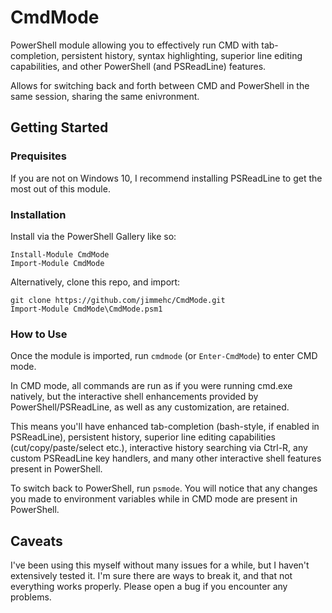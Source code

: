 # CmdMode
PowerShell module allowing you to effectively run CMD with tab-completion, persistent history, syntax highlighting, superior line editing capabilities, and other PowerShell (and PSReadLine) features.

Allows for switching back and forth between CMD and PowerShell in the same session, sharing the same enivronment.

## Getting Started
### Prequisites
If you are not on Windows 10, I recommend installing PSReadLine to get the most out of this module.

### Installation
Install via the PowerShell Gallery like so:
```
Install-Module CmdMode
Import-Module CmdMode
```

Alternatively, clone this repo, and import:
```
git clone https://github.com/jimmehc/CmdMode.git
Import-Module CmdMode\CmdMode.psm1
```

### How to Use
Once the module is imported, run `cmdmode` (or `Enter-CmdMode`) to enter CMD mode.  

In CMD mode, all commands are run as if you were running cmd.exe natively, but the interactive shell enhancements provided by PowerShell/PSReadLine, as well as any customization, are retained.  

This means you'll have enhanced tab-completion (bash-style, if enabled in PSReadLine), persistent history, superior line editing capabilities (cut/copy/paste/select etc.), interactive history searching via Ctrl-R, any custom PSReadLine key handlers, and many other interactive shell features present in PowerShell.

To switch back to PowerShell, run `psmode`.  You will notice that any changes you made to environment variables while in CMD mode are present in PowerShell.

## Caveats
I've been using this myself without many issues for a while, but I haven't extensively tested it.  I'm sure there are ways to break it, and that not everything works properly.  Please open a bug if you encounter any problems.

